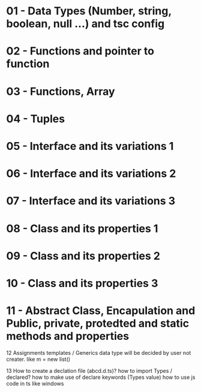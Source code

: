 # 01 - Data Types (Number, string, boolean, null ...) and tsc config
# 02 - Functions and pointer to function
# 03 - Functions, Array
# 04 - Tuples
# 05 - Interface and its variations 1
# 06 - Interface and its variations 2
# 07 - Interface and its variations 3
# 08 - Class and its properties 1
# 09 - Class and its properties 2
# 10 - Class and its properties 3
# 11 - Abstract Class, Encapulation and Public, private, protedted and static methods and properties

12
Assignments
templates / Generics 
data type will be decided by user not creater. 
like m = new list<integer>() 

13
How to create a declation file (abcd.d.ts)?
how to import Types / declared?
how to make use of declare keywords (Types value)
how to use js code in ts like windows 
